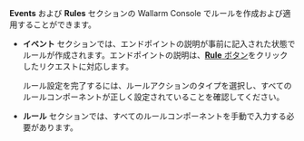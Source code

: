 **Events** および **Rules** セクションの Wallarm Console でルールを作成および適用することができます。

* **イベント** セクションでは、エンドポイントの説明が事前に記入された状態でルールが作成されます。エンドポイントの説明は、[**Rule** ボタン](../events/analyze-attack.md#analyze-requests-in-an-attack)をクリックしたリクエストに対応します。

    ルール設定を完了するには、ルールアクションのタイプを選択し、すべてのルールコンポーネントが正しく設定されていることを確認してください。
* **ルール** セクションでは、すべてのルールコンポーネントを手動で入力する必要があります。
